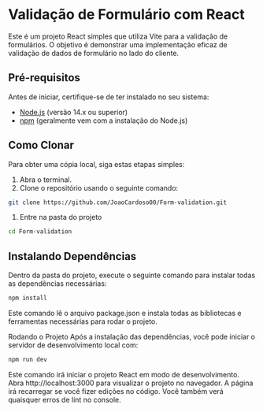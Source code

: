 # Validação de Formulário com React

Este é um projeto React simples que utiliza Vite para a validação de formulários. O objetivo é demonstrar uma implementação eficaz de validação de dados de formulário no lado do cliente.

## Pré-requisitos

Antes de iniciar, certifique-se de ter instalado no seu sistema:

- [Node.js](https://nodejs.org/en/) (versão 14.x ou superior)
- [npm](https://www.npmjs.com/) (geralmente vem com a instalação do Node.js)

## Como Clonar

Para obter uma cópia local, siga estas etapas simples:

1. Abra o terminal.
2. Clone o repositório usando o seguinte comando:

```bash
git clone https://github.com/JoaoCardoso00/Form-validation.git
```

1. Entre na pasta do projeto
```bash
cd Form-validation
```
## Instalando Dependências
Dentro da pasta do projeto, execute o seguinte comando para instalar todas as dependências necessárias:

```bash
npm install
```

Este comando lê o arquivo package.json e instala todas as bibliotecas e ferramentas necessárias para rodar o projeto.

Rodando o Projeto
Após a instalação das dependências, você pode iniciar o servidor de desenvolvimento local com:

```bash
npm run dev
```

Este comando irá iniciar o projeto React em modo de desenvolvimento. Abra http://localhost:3000 para visualizar o projeto no navegador. A página irá recarregar se você fizer edições no código. Você também verá quaisquer erros de lint no console.
